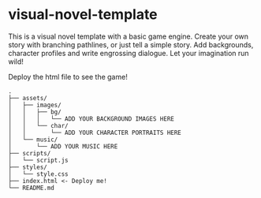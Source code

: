 # visual-novel-template

This is a visual novel template with a basic game engine. Create your own story with branching pathlines, or just tell a simple story. Add backgrounds, character profiles and write engrossing dialogue. Let your imagination run wild!

Deploy the html file to see the game!

```
.
├── assets/
│   ├── images/
│   │   ├── bg/
│   │   │   └── ADD YOUR BACKGROUND IMAGES HERE
│   │   └── char/
│   │       └── ADD YOUR CHARACTER PORTRAITS HERE
│   └── music/
│       └── ADD YOUR MUSIC HERE
├── scripts/
│   └── script.js
├── styles/
│   └── style.css
├── index.html <- Deploy me!
└── README.md
```